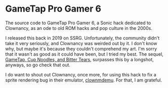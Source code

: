 # GameTap Pro Gamer 6

The source code to GameTap Pro Gamer 6, a Sonic hack dedicated to Clownancy, as an ode to old ROM hacks and pop culture in the 2000s. 

I released this back in 2019 on SSRG. Unfortunately, the community didn't take it very seriously, and Clownancy was weirded out by it. I don't know why, but maybe it's because they couldn't comprehend my art. I'm sorry that it wasn't as good as it could have been, but I tried my best. The sequel, [GameTap, Cup Noodles, and Bitter Tears](https://github.com/ollie-ollie-tech-deck/gametap_32x), surpasses this by a longshot, anyways, so go check that out.

I do want to shout out Clownancy, once more, for using this hack to fix a sprite rendering bug in their emulator, [clownmdemu](https://github.com/Clownacy/clownmdemu). For that, I am grateful.
